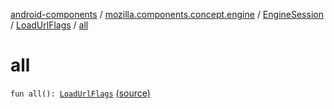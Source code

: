 [android-components](../../../index.md) / [mozilla.components.concept.engine](../../index.md) / [EngineSession](../index.md) / [LoadUrlFlags](index.md) / [all](./all.md)

# all

`fun all(): `[`LoadUrlFlags`](index.md) [(source)](https://github.com/mozilla-mobile/android-components/blob/master/components/concept/engine/src/main/java/mozilla/components/concept/engine/EngineSession.kt#L323)